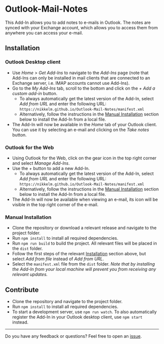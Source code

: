 # Outlook-Mail-Notes

This Add-In allows you to add notes to e-mails in Outlook.
The notes are synced with your Exchange account, which allows you to access them from anywhere you can access your e-mail.

## Installation

### Outlook Desktop client

- Use *Home* > *Get Add-Ins* to navigate to the *Add-Ins* page (note that Add-Ins can only be installed in mail clients that are connected to an Exchange server, i.e. IMAP accounts cannot use Add-Ins).
- Go to the *My Add-Ins* tab, scroll to the bottom and click on the *+ Add a custom add-in* button.
	- To always automatically get the latest version of the Add-In, select *Add from URL* and enter the following URL: `https://nikkelm.github.io/Outlook-Mail-Notes/manifest.xml`
	- Alternatively, follow the instructions in the [Manual Installation](#manual-installation) section below to install the Add-In from a local file.
- The Add-In will now be available in the *Home* tab of your Outlook client. You can use it by selecting an e-mail and clicking on the *Take notes* button.

### Outlook for the Web

- Using Outlook for the Web, click on the gear icon in the top right corner and select *Manage Add-Ins*.
- Use the *+* button to add a new Add-In.
	- To always automatically get the latest version of the Add-In, select *Add from URL* and enter the following URL: `https://nikkelm.github.io/Outlook-Mail-Notes/manifest.xml`
	- Alternatively, follow the instructions in the [Manual Installation](#manual-installation) section below to install the Add-In from a local file.
- The Add-In will now be available when viewing an e-mail, its icon will be visible in the top right corner of the e-mail.

### Manual Installation

- Clone the repository or download a relevant release and navigate to the project folder.
- Run `npm install` to install all required dependencies.
- Run `npm run build` to build the project. All relevant files will be placed in the `dist` folder.
- Follow the first steps of the relevant [Installation](#installation) section above, but select *Add from file* instead of *Add from URL*.
- Select the `manifest.xml` file from the `dist` folder. *Note that by installing the Add-In from your local machine will prevent you from receiving any relevant updates.*

## Contribute

- Clone the repository and navigate to the project folder.
- Run `npm install` to install all required dependencies.
- To start a development server, use `npm run watch`. To also automatically register the Add-In in your Outlook desktop client, use `npm start` instead.

----

Do you have any feedback or questions? Feel free to open an [issue](https://github.com/NikkelM/Outlook-Mail-Notes/issues).